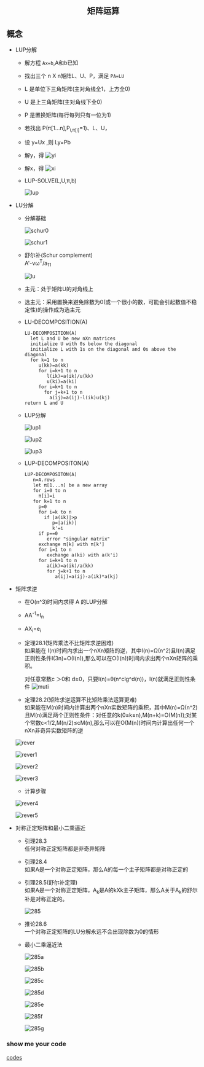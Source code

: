 ## <center>矩阵运算</center>

## 概念
* LUP分解 
  - 解方程 `Ax=b`,A和b已知
  - 找出三个 n X n矩阵L、U、P，满足 `PA=LU`
  - L 是单位下三角矩阵(主对角线全1，上方全0)
  - U 是上三角矩阵(主对角线下全0)
  - P 是置换矩阵(每行每列只有一位为1)
  - 若找出 P(π[1...n],P<sub>i,π[i]</sub>=1)、L、U，
  - 设 y=Ux ,则 Ly=Pb
  - 解y，得 ![yi](../image/yi.png)
  - 解x，得   ![xi](../image/xi.png)
  - LUP-SOLVE(L,U,π,b) 

    ![lup](../image/lup.png)

* LU分解
  - 分解基础 

    ![schur0](../image/schur0.png)

    ![schur1](../image/schur1.png)

  - 舒尔补(Schur complement)  
    A'-νω<sup>T</sup>/a<sub>11</sub>

    ![lu](../image/lu.png)

  - 主元：处于矩阵U的对角线上
  - 选主元：采用置换来避免除数为0(或一个很小的数，可能会引起数值不稳定性)的操作成为选主元

  - LU-DECOMPOSITION(A)
    ```
    LU-DECOMPOSITION(A)
      let L and U be new nXn matrices
      initialize U with 0s below the diagonal
      initialize L with 1s on the diagonal and 0s above the diagonal
      for k=1 to n
         u(kk)=a(kk)
         for i=k+1 to n
            l(ik)=a(ik)/u(kk)
            u(ki)=a(ki)
         for i=k+1 to n
           for j=k+1 to n
             a(ij)=a(ij)-l(ik)u(kj)
    return L and U
    ```
  - LUP分解

    ![lup1](../image/lup1.png)

    ![lup2](../image/lup2.png)

    ![lup3](../image/lup3.png)

  - LUP-DECOMPOSITON(A)
    ```
    LUP-DECOMPOSITON(A)
       n=A.rows
       let π[1...n] be a new array
       for i=0 to n
         π[i]=i
       for k=1 to n
         p=0
         for i=k to n
           if |a(ik)|>p
              p=|a(ik)|
              k'=i
         if p==0
            error "singular matrix"
         exchange π[k] with π[k']
         for i=1 to n
            exchange a(ki) with a(k'i)
         for i=k+1 to n
            a(ik)=a(ik)/a(kk)
            for j=k+1 to n
               a(ij)=a(ij)-a(ik)*a(kj)
    ```

* 矩阵求逆
  - 在O(n^3)时间内求得 A 的LUP分解
  - AA<sup>-1</sup>=I<sub>n</sub>
  - AX<sub>i</sub>=e<sub>i</sub> 
  - 定理28.1(矩阵乘法不比矩阵求逆困难)  
    如果能在 I(n)时间内求出一个nXn矩阵的逆，其中I(n)=Ω(n^2)且I(n)满足正则性条件I(3n)=O(I(n)),那么可以在O(I(n))时间内求出两个nXn矩阵的乘积。
    
    对任意常数c ＞0和 d≥0，只要I(n)=θ(n^clg^d(n))，I(n)就满足正则性条件
    ![muti](../image/mutiply.png)  

  - 定理28.2(矩阵求逆运算不比矩阵乘法运算更难)  
    如果能在M(n)时间内计算出两个nXn实数矩阵的乘积，其中M(n)=Ω(n^2)且M(n)满足两个正则性条件：对任意的k(0≤k≤n),M(n+k)=O(M(n));对某个常数c<1/2,M(n/2)≤cM(n),那么可以在O(M(n))时间内计算出任何一个nXn非奇异实数矩阵的逆

   ![rever](../image/rever.png)
    
   ![rever1](../image/rever1.png)
    
   ![rever2](../image/rever2.png)

   ![rever3](../image/rever3.png)

    - 计算步骤

   ![rever4](../image/rever4.png)

   ![rever5](../image/rever5.png)

* 对称正定矩阵和最小二乘逼近
  - 引理28.3  
    任何对称正定矩阵都是非奇异矩阵
  - 引理28.4  
    如果A是一个对称正定矩阵，那么A的每一个主子矩阵都是对称正定的
  - 引理28.5(舒尔补定理)  
    如果A是一个对称正定矩阵，A<sub>k</sub>是A的kXk主子矩阵，那么A关于A<sub>k</sub>的舒尔补是对称正定的。

    ![285](../image/285.png)

  - 推论28.6  
    一个对称正定矩阵的LU分解永远不会出现除数为0的情形

  - 最小二乘逼近法

    ![285a](../image/285a.png)

    ![285b](../image/285b.png)

    ![285c](../image/285c.png)

    ![285d](../image/285d.png)

    ![285e](../image/285e.png)

    ![285f](../image/285f.png)

    ![285g](../image/285g.png)

    
### show me your code
[codes](../codes/md28.cpp)